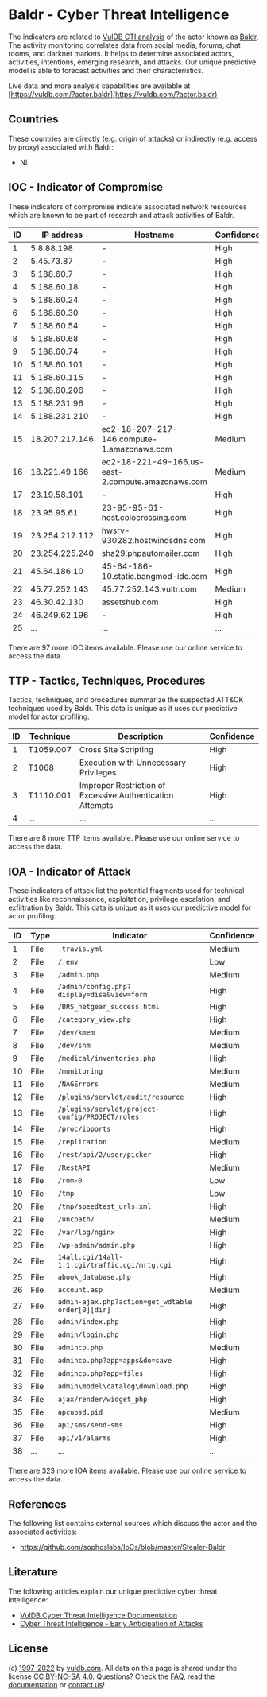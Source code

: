 # Baldr - Cyber Threat Intelligence

The indicators are related to [VulDB CTI analysis](https://vuldb.com/?kb.cti) of the actor known as [Baldr](https://vuldb.com/?actor.baldr). The activity monitoring correlates data from social media, forums, chat rooms, and darknet markets. It helps to determine associated actors, activities, intentions, emerging research, and attacks. Our unique predictive model is able to forecast activities and their characteristics.

Live data and more analysis capabilities are available at [https://vuldb.com/?actor.baldr](https://vuldb.com/?actor.baldr)

## Countries

These countries are directly (e.g. origin of attacks) or indirectly (e.g. access by proxy) associated with Baldr:

* NL

## IOC - Indicator of Compromise

These indicators of compromise indicate associated network ressources which are known to be part of research and attack activities of Baldr.

ID | IP address | Hostname | Confidence
-- | ---------- | -------- | ----------
1 | 5.8.88.198 | - | High
2 | 5.45.73.87 | - | High
3 | 5.188.60.7 | - | High
4 | 5.188.60.18 | - | High
5 | 5.188.60.24 | - | High
6 | 5.188.60.30 | - | High
7 | 5.188.60.54 | - | High
8 | 5.188.60.68 | - | High
9 | 5.188.60.74 | - | High
10 | 5.188.60.101 | - | High
11 | 5.188.60.115 | - | High
12 | 5.188.60.206 | - | High
13 | 5.188.231.96 | - | High
14 | 5.188.231.210 | - | High
15 | 18.207.217.146 | ec2-18-207-217-146.compute-1.amazonaws.com | Medium
16 | 18.221.49.166 | ec2-18-221-49-166.us-east-2.compute.amazonaws.com | Medium
17 | 23.19.58.101 | - | High
18 | 23.95.95.61 | 23-95-95-61-host.colocrossing.com | High
19 | 23.254.217.112 | hwsrv-930282.hostwindsdns.com | High
20 | 23.254.225.240 | sha29.phpautomailer.com | High
21 | 45.64.186.10 | 45-64-186-10.static.bangmod-idc.com | High
22 | 45.77.252.143 | 45.77.252.143.vultr.com | Medium
23 | 46.30.42.130 | assetshub.com | High
24 | 46.249.62.196 | - | High
25 | ... | ... | ...

There are 97 more IOC items available. Please use our online service to access the data.

## TTP - Tactics, Techniques, Procedures

Tactics, techniques, and procedures summarize the suspected ATT&CK techniques used by Baldr. This data is unique as it uses our predictive model for actor profiling.

ID | Technique | Description | Confidence
-- | --------- | ----------- | ----------
1 | T1059.007 | Cross Site Scripting | High
2 | T1068 | Execution with Unnecessary Privileges | High
3 | T1110.001 | Improper Restriction of Excessive Authentication Attempts | High
4 | ... | ... | ...

There are 8 more TTP items available. Please use our online service to access the data.

## IOA - Indicator of Attack

These indicators of attack list the potential fragments used for technical activities like reconnaissance, exploitation, privilege escalation, and exfiltration by Baldr. This data is unique as it uses our predictive model for actor profiling.

ID | Type | Indicator | Confidence
-- | ---- | --------- | ----------
1 | File | `.travis.yml` | Medium
2 | File | `/.env` | Low
3 | File | `/admin.php` | Medium
4 | File | `/admin/config.php?display=disa&view=form` | High
5 | File | `/BRS_netgear_success.html` | High
6 | File | `/category_view.php` | High
7 | File | `/dev/kmem` | Medium
8 | File | `/dev/shm` | Medium
9 | File | `/medical/inventories.php` | High
10 | File | `/monitoring` | Medium
11 | File | `/NAGErrors` | Medium
12 | File | `/plugins/servlet/audit/resource` | High
13 | File | `/plugins/servlet/project-config/PROJECT/roles` | High
14 | File | `/proc/ioports` | High
15 | File | `/replication` | Medium
16 | File | `/rest/api/2/user/picker` | High
17 | File | `/RestAPI` | Medium
18 | File | `/rom-0` | Low
19 | File | `/tmp` | Low
20 | File | `/tmp/speedtest_urls.xml` | High
21 | File | `/uncpath/` | Medium
22 | File | `/var/log/nginx` | High
23 | File | `/wp-admin/admin.php` | High
24 | File | `14all.cgi/14all-1.1.cgi/traffic.cgi/mrtg.cgi` | High
25 | File | `abook_database.php` | High
26 | File | `account.asp` | Medium
27 | File | `admin-ajax.php?action=get_wdtable order[0][dir]` | High
28 | File | `admin/index.php` | High
29 | File | `admin/login.php` | High
30 | File | `admincp.php` | Medium
31 | File | `admincp.php?app=apps&do=save` | High
32 | File | `admincp.php?app=files` | High
33 | File | `admin\model\catalog\download.php` | High
34 | File | `ajax/render/widget_php` | High
35 | File | `apcupsd.pid` | Medium
36 | File | `api/sms/send-sms` | High
37 | File | `api/v1/alarms` | High
38 | ... | ... | ...

There are 323 more IOA items available. Please use our online service to access the data.

## References

The following list contains external sources which discuss the actor and the associated activities:

* https://github.com/sophoslabs/IoCs/blob/master/Stealer-Baldr

## Literature

The following articles explain our unique predictive cyber threat intelligence:

* [VulDB Cyber Threat Intelligence Documentation](https://vuldb.com/?kb.cti)
* [Cyber Threat Intelligence - Early Anticipation of Attacks](https://www.scip.ch/en/?labs.20201022)

## License

(c) [1997-2022](https://vuldb.com/?kb.changelog) by [vuldb.com](https://vuldb.com/?kb.about). All data on this page is shared under the license [CC BY-NC-SA 4.0](https://creativecommons.org/licenses/by-nc-sa/4.0/). Questions? Check the [FAQ](https://vuldb.com/?kb.faq), read the [documentation](https://vuldb.com/?kb) or [contact us](https://vuldb.com/?contact)!
